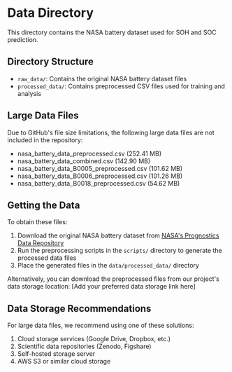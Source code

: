 # Data Directory

This directory contains the NASA battery dataset used for SOH and SOC prediction.

## Directory Structure

- `raw_data/`: Contains the original NASA battery dataset files
- `processed_data/`: Contains preprocessed CSV files used for training and analysis

## Large Data Files

Due to GitHub's file size limitations, the following large data files are not included in the repository:

- nasa_battery_data_preprocessed.csv (252.41 MB)
- nasa_battery_data_combined.csv (142.90 MB)
- nasa_battery_data_B0005_preprocessed.csv (101.62 MB)
- nasa_battery_data_B0006_preprocessed.csv (101.26 MB)
- nasa_battery_data_B0018_preprocessed.csv (54.62 MB)

## Getting the Data

To obtain these files:

1. Download the original NASA battery dataset from [NASA's Prognostics Data Repository](https://ti.arc.nasa.gov/tech/dash/groups/pcoe/prognostic-data-repository/#battery)
2. Run the preprocessing scripts in the `scripts/` directory to generate the processed data files
3. Place the generated files in the `data/processed_data/` directory

Alternatively, you can download the preprocessed files from our project's data storage location: [Add your preferred data storage link here]

## Data Storage Recommendations

For large data files, we recommend using one of these solutions:
1. Cloud storage services (Google Drive, Dropbox, etc.)
2. Scientific data repositories (Zenodo, Figshare)
3. Self-hosted storage server
4. AWS S3 or similar cloud storage 